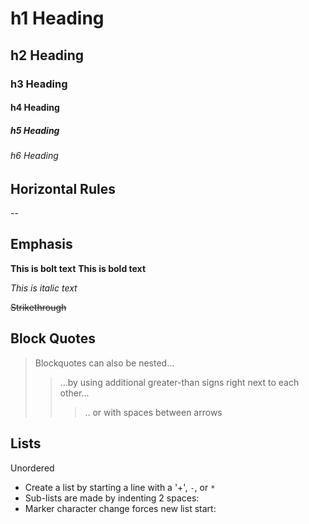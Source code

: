 # h1 Heading
## h2 Heading
### h3 Heading
#### h4 Heading
##### h5 Heading
###### h6 Heading

## Horizontal Rules

--

## Emphasis

**This is bolt text**
__This is bold text__

_This is italic text_

~~Strikethrough~~

## Block Quotes

> Blockquotes can also be nested...
>> ...by using additional greater-than signs right next to each other...
> > > .. or with spaces between arrows

## Lists

Unordered

+ Create a list by starting a line with a '+', `-`, or `*`
+ Sub-lists are made by indenting 2 spaces:
+  Marker character change forces new list start:

